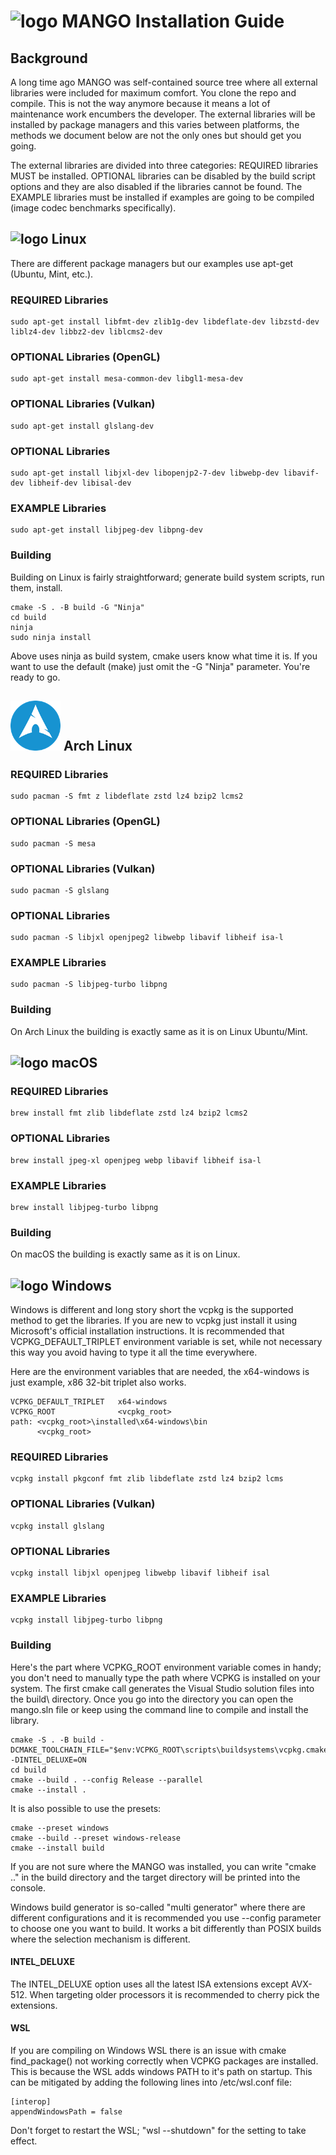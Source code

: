 <h1><img src="../mango-logo.png" alt="logo" width="80"/> MANGO Installation Guide</h1>


## Background

A long time ago MANGO was self-contained source tree where all external libraries were included for maximum comfort. You clone the repo and compile. This is not the way anymore because it means a lot of maintenance work encumbers the developer. The external libraries will be installed by package managers and this varies between platforms, the methods we document below are not the only ones but should get you going.

The external libraries are divided into three categories: REQUIRED libraries MUST be installed. OPTIONAL libraries can be disabled by the build script options and they are also disabled if the libraries cannot be found. The EXAMPLE libraries must be installed if examples are going to be compiled (image codec benchmarks specifically).


<h2><img src="logo-linux.png" alt="logo" width="80"/> Linux</h2>


There are different package managers but our examples use apt-get (Ubuntu, Mint, etc.).

### REQUIRED Libraries

    sudo apt-get install libfmt-dev zlib1g-dev libdeflate-dev libzstd-dev liblz4-dev libbz2-dev liblcms2-dev

### OPTIONAL Libraries (OpenGL)

    sudo apt-get install mesa-common-dev libgl1-mesa-dev

### OPTIONAL Libraries (Vulkan)

    sudo apt-get install glslang-dev

### OPTIONAL Libraries

    sudo apt-get install libjxl-dev libopenjp2-7-dev libwebp-dev libavif-dev libheif-dev libisal-dev

### EXAMPLE Libraries

    sudo apt-get install libjpeg-dev libpng-dev

### Building

Building on Linux is fairly straightforward; generate build system scripts, run them, install.

    cmake -S . -B build -G "Ninja"
    cd build
    ninja
    sudo ninja install

Above uses ninja as build system, cmake users know what time it is. If you want to use the default (make) just omit the -G "Ninja" parameter. You're ready to go. 


<h2><img src="logo-archlinux.png" alt="logo" width="80"/> Arch Linux</h2>


### REQUIRED Libraries

    sudo pacman -S fmt z libdeflate zstd lz4 bzip2 lcms2

### OPTIONAL Libraries (OpenGL)

    sudo pacman -S mesa

### OPTIONAL Libraries (Vulkan)

    sudo pacman -S glslang

### OPTIONAL Libraries

    sudo pacman -S libjxl openjpeg2 libwebp libavif libheif isa-l

### EXAMPLE Libraries

    sudo pacman -S libjpeg-turbo libpng

### Building

On Arch Linux the building is exactly same as it is on Linux Ubuntu/Mint.


<h2><img src="logo-apple.png" alt="logo" width="80"/> macOS</h2>


### REQUIRED Libraries

    brew install fmt zlib libdeflate zstd lz4 bzip2 lcms2

### OPTIONAL Libraries

    brew install jpeg-xl openjpeg webp libavif libheif isa-l

### EXAMPLE Libraries

    brew install libjpeg-turbo libpng

### Building

On macOS the building is exactly same as it is on Linux.


<h2><img src="logo-windows.png" alt="logo" width="80"/> Windows</h2>


Windows is different and long story short the vcpkg is the supported method to get the libraries. If you are new to vcpkg just install it using Microsoft's official installation instructions. It is recommended that VCPKG_DEFAULT_TRIPLET environment variable is set, while not necessary this way you avoid having to type it all the time everywhere.

Here are the environment variables that are needed, the x64-windows is just example, x86 32-bit triplet also works.

    VCPKG_DEFAULT_TRIPLET   x64-windows
    VCPKG_ROOT              <vcpkg_root>
    path: <vcpkg_root>\installed\x64-windows\bin
          <vcpkg_root>

### REQUIRED Libraries

    vcpkg install pkgconf fmt zlib libdeflate zstd lz4 bzip2 lcms

### OPTIONAL Libraries (Vulkan)

    vcpkg install glslang

### OPTIONAL Libraries

    vcpkg install libjxl openjpeg libwebp libavif libheif isal

### EXAMPLE Libraries

    vcpkg install libjpeg-turbo libpng

### Building

Here's the part where VCPKG_ROOT environment variable comes in handy; you don't need to manually type the path where VCPKG is installed on your system. The first cmake call generates the Visual Studio solution files into the build\ directory. Once you go into the directory you can open the mango.sln file or keep using the command line to compile and install the library.

    cmake -S . -B build -DCMAKE_TOOLCHAIN_FILE="$env:VCPKG_ROOT\scripts\buildsystems\vcpkg.cmake" -DINTEL_DELUXE=ON
    cd build
    cmake --build . --config Release --parallel
    cmake --install .

It is also possible to use the presets:

    cmake --preset windows
    cmake --build --preset windows-release
    cmake --install build

If you are not sure where the MANGO was installed, you can write "cmake .." in the build directory and the target directory will be printed into the console.

Windows build generator is so-called "multi generator" where there are different configurations and it is recommended you use --config parameter to choose one you want to build. It works a bit differently than POSIX builds where the selection mechanism is different.

#### INTEL_DELUXE

The INTEL_DELUXE option uses all the latest ISA extensions except AVX-512. When targeting older processors it is recommended to cherry pick the extensions.

#### WSL

If you are compiling on Windows WSL there is an issue with cmake find_package() not working correctly when VCPKG packages are installed. This is because the WSL adds windows PATH to it's path on startup. This can be mitigated by adding the following lines into /etc/wsl.conf file:

    [interop]
    appendWindowsPath = false

Don't forget to restart the WSL; "wsl --shutdown" for the setting to take effect.
